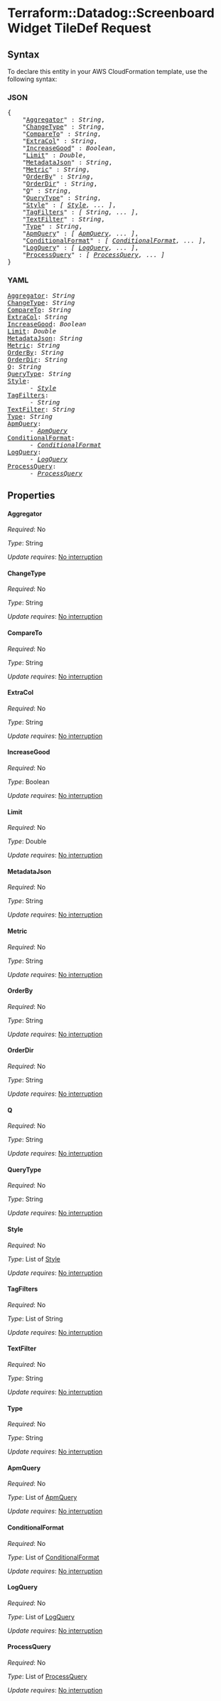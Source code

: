 # Terraform::Datadog::Screenboard Widget TileDef Request

## Syntax

To declare this entity in your AWS CloudFormation template, use the following syntax:

### JSON

<pre>
{
    "<a href="#aggregator" title="Aggregator">Aggregator</a>" : <i>String</i>,
    "<a href="#changetype" title="ChangeType">ChangeType</a>" : <i>String</i>,
    "<a href="#compareto" title="CompareTo">CompareTo</a>" : <i>String</i>,
    "<a href="#extracol" title="ExtraCol">ExtraCol</a>" : <i>String</i>,
    "<a href="#increasegood" title="IncreaseGood">IncreaseGood</a>" : <i>Boolean</i>,
    "<a href="#limit" title="Limit">Limit</a>" : <i>Double</i>,
    "<a href="#metadatajson" title="MetadataJson">MetadataJson</a>" : <i>String</i>,
    "<a href="#metric" title="Metric">Metric</a>" : <i>String</i>,
    "<a href="#orderby" title="OrderBy">OrderBy</a>" : <i>String</i>,
    "<a href="#orderdir" title="OrderDir">OrderDir</a>" : <i>String</i>,
    "<a href="#q" title="Q">Q</a>" : <i>String</i>,
    "<a href="#querytype" title="QueryType">QueryType</a>" : <i>String</i>,
    "<a href="#style" title="Style">Style</a>" : <i>[ <a href="widget-tiledef-request-style.md">Style</a>, ... ]</i>,
    "<a href="#tagfilters" title="TagFilters">TagFilters</a>" : <i>[ String, ... ]</i>,
    "<a href="#textfilter" title="TextFilter">TextFilter</a>" : <i>String</i>,
    "<a href="#type" title="Type">Type</a>" : <i>String</i>,
    "<a href="#apmquery" title="ApmQuery">ApmQuery</a>" : <i>[ <a href="widget-tiledef-request-apmquery.md">ApmQuery</a>, ... ]</i>,
    "<a href="#conditionalformat" title="ConditionalFormat">ConditionalFormat</a>" : <i>[ <a href="widget-tiledef-request-conditionalformat.md">ConditionalFormat</a>, ... ]</i>,
    "<a href="#logquery" title="LogQuery">LogQuery</a>" : <i>[ <a href="widget-tiledef-request-logquery.md">LogQuery</a>, ... ]</i>,
    "<a href="#processquery" title="ProcessQuery">ProcessQuery</a>" : <i>[ <a href="widget-tiledef-request-processquery.md">ProcessQuery</a>, ... ]</i>
}
</pre>

### YAML

<pre>
<a href="#aggregator" title="Aggregator">Aggregator</a>: <i>String</i>
<a href="#changetype" title="ChangeType">ChangeType</a>: <i>String</i>
<a href="#compareto" title="CompareTo">CompareTo</a>: <i>String</i>
<a href="#extracol" title="ExtraCol">ExtraCol</a>: <i>String</i>
<a href="#increasegood" title="IncreaseGood">IncreaseGood</a>: <i>Boolean</i>
<a href="#limit" title="Limit">Limit</a>: <i>Double</i>
<a href="#metadatajson" title="MetadataJson">MetadataJson</a>: <i>String</i>
<a href="#metric" title="Metric">Metric</a>: <i>String</i>
<a href="#orderby" title="OrderBy">OrderBy</a>: <i>String</i>
<a href="#orderdir" title="OrderDir">OrderDir</a>: <i>String</i>
<a href="#q" title="Q">Q</a>: <i>String</i>
<a href="#querytype" title="QueryType">QueryType</a>: <i>String</i>
<a href="#style" title="Style">Style</a>: <i>
      - <a href="widget-tiledef-request-style.md">Style</a></i>
<a href="#tagfilters" title="TagFilters">TagFilters</a>: <i>
      - String</i>
<a href="#textfilter" title="TextFilter">TextFilter</a>: <i>String</i>
<a href="#type" title="Type">Type</a>: <i>String</i>
<a href="#apmquery" title="ApmQuery">ApmQuery</a>: <i>
      - <a href="widget-tiledef-request-apmquery.md">ApmQuery</a></i>
<a href="#conditionalformat" title="ConditionalFormat">ConditionalFormat</a>: <i>
      - <a href="widget-tiledef-request-conditionalformat.md">ConditionalFormat</a></i>
<a href="#logquery" title="LogQuery">LogQuery</a>: <i>
      - <a href="widget-tiledef-request-logquery.md">LogQuery</a></i>
<a href="#processquery" title="ProcessQuery">ProcessQuery</a>: <i>
      - <a href="widget-tiledef-request-processquery.md">ProcessQuery</a></i>
</pre>

## Properties

#### Aggregator

_Required_: No

_Type_: String

_Update requires_: [No interruption](https://docs.aws.amazon.com/AWSCloudFormation/latest/UserGuide/using-cfn-updating-stacks-update-behaviors.html#update-no-interrupt)

#### ChangeType

_Required_: No

_Type_: String

_Update requires_: [No interruption](https://docs.aws.amazon.com/AWSCloudFormation/latest/UserGuide/using-cfn-updating-stacks-update-behaviors.html#update-no-interrupt)

#### CompareTo

_Required_: No

_Type_: String

_Update requires_: [No interruption](https://docs.aws.amazon.com/AWSCloudFormation/latest/UserGuide/using-cfn-updating-stacks-update-behaviors.html#update-no-interrupt)

#### ExtraCol

_Required_: No

_Type_: String

_Update requires_: [No interruption](https://docs.aws.amazon.com/AWSCloudFormation/latest/UserGuide/using-cfn-updating-stacks-update-behaviors.html#update-no-interrupt)

#### IncreaseGood

_Required_: No

_Type_: Boolean

_Update requires_: [No interruption](https://docs.aws.amazon.com/AWSCloudFormation/latest/UserGuide/using-cfn-updating-stacks-update-behaviors.html#update-no-interrupt)

#### Limit

_Required_: No

_Type_: Double

_Update requires_: [No interruption](https://docs.aws.amazon.com/AWSCloudFormation/latest/UserGuide/using-cfn-updating-stacks-update-behaviors.html#update-no-interrupt)

#### MetadataJson

_Required_: No

_Type_: String

_Update requires_: [No interruption](https://docs.aws.amazon.com/AWSCloudFormation/latest/UserGuide/using-cfn-updating-stacks-update-behaviors.html#update-no-interrupt)

#### Metric

_Required_: No

_Type_: String

_Update requires_: [No interruption](https://docs.aws.amazon.com/AWSCloudFormation/latest/UserGuide/using-cfn-updating-stacks-update-behaviors.html#update-no-interrupt)

#### OrderBy

_Required_: No

_Type_: String

_Update requires_: [No interruption](https://docs.aws.amazon.com/AWSCloudFormation/latest/UserGuide/using-cfn-updating-stacks-update-behaviors.html#update-no-interrupt)

#### OrderDir

_Required_: No

_Type_: String

_Update requires_: [No interruption](https://docs.aws.amazon.com/AWSCloudFormation/latest/UserGuide/using-cfn-updating-stacks-update-behaviors.html#update-no-interrupt)

#### Q

_Required_: No

_Type_: String

_Update requires_: [No interruption](https://docs.aws.amazon.com/AWSCloudFormation/latest/UserGuide/using-cfn-updating-stacks-update-behaviors.html#update-no-interrupt)

#### QueryType

_Required_: No

_Type_: String

_Update requires_: [No interruption](https://docs.aws.amazon.com/AWSCloudFormation/latest/UserGuide/using-cfn-updating-stacks-update-behaviors.html#update-no-interrupt)

#### Style

_Required_: No

_Type_: List of <a href="widget-tiledef-request-style.md">Style</a>

_Update requires_: [No interruption](https://docs.aws.amazon.com/AWSCloudFormation/latest/UserGuide/using-cfn-updating-stacks-update-behaviors.html#update-no-interrupt)

#### TagFilters

_Required_: No

_Type_: List of String

_Update requires_: [No interruption](https://docs.aws.amazon.com/AWSCloudFormation/latest/UserGuide/using-cfn-updating-stacks-update-behaviors.html#update-no-interrupt)

#### TextFilter

_Required_: No

_Type_: String

_Update requires_: [No interruption](https://docs.aws.amazon.com/AWSCloudFormation/latest/UserGuide/using-cfn-updating-stacks-update-behaviors.html#update-no-interrupt)

#### Type

_Required_: No

_Type_: String

_Update requires_: [No interruption](https://docs.aws.amazon.com/AWSCloudFormation/latest/UserGuide/using-cfn-updating-stacks-update-behaviors.html#update-no-interrupt)

#### ApmQuery

_Required_: No

_Type_: List of <a href="widget-tiledef-request-apmquery.md">ApmQuery</a>

_Update requires_: [No interruption](https://docs.aws.amazon.com/AWSCloudFormation/latest/UserGuide/using-cfn-updating-stacks-update-behaviors.html#update-no-interrupt)

#### ConditionalFormat

_Required_: No

_Type_: List of <a href="widget-tiledef-request-conditionalformat.md">ConditionalFormat</a>

_Update requires_: [No interruption](https://docs.aws.amazon.com/AWSCloudFormation/latest/UserGuide/using-cfn-updating-stacks-update-behaviors.html#update-no-interrupt)

#### LogQuery

_Required_: No

_Type_: List of <a href="widget-tiledef-request-logquery.md">LogQuery</a>

_Update requires_: [No interruption](https://docs.aws.amazon.com/AWSCloudFormation/latest/UserGuide/using-cfn-updating-stacks-update-behaviors.html#update-no-interrupt)

#### ProcessQuery

_Required_: No

_Type_: List of <a href="widget-tiledef-request-processquery.md">ProcessQuery</a>

_Update requires_: [No interruption](https://docs.aws.amazon.com/AWSCloudFormation/latest/UserGuide/using-cfn-updating-stacks-update-behaviors.html#update-no-interrupt)

